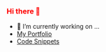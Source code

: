 <style>
  h3 { color: red; }
</style>
### Hi there 👋
- 🔭 I’m currently working on ...
- [My Portfolio](https://github.com/isaiahdaviscom/MyPortfolio)
- [Code Snippets](https://gist.github.com/isaiahdaviscom)
<!--

https://www.markdownguide.org/basic-syntax/

**isaiahdaviscom/isaiahdaviscom** is a ✨ _special_ ✨ repository because its `README.md` (this file) appears on your GitHub profile.

Here are some ideas to get you started:

- 🔭 I’m currently working on ...
- 🌱 I’m currently learning ...
- 👯 I’m looking to collaborate on ...
- 🤔 I’m looking for help with ...
- 💬 Ask me about ...
- 📫 How to reach me: ...
- 😄 Pronouns: ...
- ⚡ Fun fact: ...
-->
